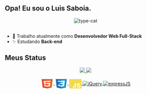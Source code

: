 
## Opa! Eu sou o Luis Saboia.

  <div align="center"><img width="400" height="400" alt="type-cat" src="https://c.tenor.com/y2JXkY1pXkwAAAAC/cat-computer.gif"></div> <br />
  
  - 📖 Trabalho atualmente como **Desenvolvedor Web Full-Stack**
  - ✨ Estudando **Back-end**
 
 ## Meus Status

<div align="center">
  <a href="https://github.com/Luisaboia">
  <img height="180em" src="https://github-readme-stats.vercel.app/api?username=Luisaboia&show_icons=true&theme=dracula&include_all_commits=true&count_private=true"/>
  <img height="180em" src="https://github-readme-stats.vercel.app/api/top-langs/?username=Luisaboia&layout=compact&langs_count=7&theme=dracula"/>
</div>
  <div align="center" style="display: inline_block"><br />
  <img align="center" alt="HTML" height="30" width="40" src="https://raw.githubusercontent.com/devicons/devicon/master/icons/html5/html5-original.svg">
  <img align="center" alt="CSS" height="30" width="40" src="https://raw.githubusercontent.com/devicons/devicon/master/icons/css3/css3-original.svg">
  <img align="center" alt="Js" height="30" width="40" src="https://raw.githubusercontent.com/devicons/devicon/master/icons/javascript/javascript-plain.svg">
  <img align="center" alt="jQuery" height="30" width="40" src="https://cdn.iconscout.com/icon/free/png-256/jquery-8-1175153.png">
  <img align="center" alt="expressJS" height="30" width="40" src="https://cdn.worldvectorlogo.com/logos/nodejs-icon.svg">
</div>
